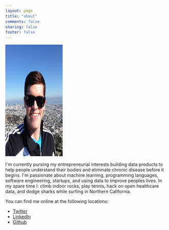 ```yaml
---
layout: page
title: "about"
comments: false
sharing: false
footer: false
---
```

<img src="/images/profile.jpg" alt="" height=350 width=180/>

I'm currently pursing my entrepreneurial interests building data products to help people understand their bodies and eliminate chronic disease before it begins.
I'm passionate about machine learning, programming languages, software engineering, startups, and using data to improve peoples lives.
In my spare time I: climb indoor rocks, play tennis, hack on open healthcare data, and dodge sharks while surfing in Northern California.

<p style="margin-bottom: 3px;">
  You can find me online at the following locations:
</p>
<ul id="about_me_list">
  <li>
    <a href="http://twitter.com/rweald">Twitter</a>
  </li>
  <li>
    <a href="http://www.linkedin.com/in/ryanweald/">LinkedIn</a>
  </li>
  <li>
    <a href="http://github.com/rweald">Github</a>
  </li>
</ul>
